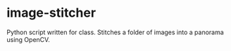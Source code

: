# image-stitcher
Python script written for class. Stitches a folder of images into a panorama using OpenCV.
